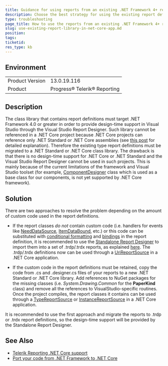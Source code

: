 ```yaml
---
title: Guidance for using reports from an existing .NET Framework 4+ report library in a .NET Core application
description: Choose the best strategy for using the existing report definitions from a .NET Framework 4.0 class library in a .NET Core application.
type: troubleshooting
page_title: How to use the reports from an existing .NET Framework 4+ report library in a .NET Core application
slug: use-existing-report-library-in-net-core-app.md
position: 
tags: 
ticketid:
res_type: kb
---
```


## Environment
<table>
	<tr>
		<td>Product Version</td>
		<td>13.0.19.116</td>
	</tr>
	<tr>
		<td>Product</td>
		<td>Progress® Telerik® Reporting</td>
	</tr>
</table>

## Description
The class library that contains report definitions must target .NET Framework 4.0 or greater in order to provide design-time support in Visual Studio through the Visual Studio Report Designer.
Such library cannot be referenced in a .NET Core project because .NET Core projects can reference only .NET Standard or .NET Core assemblies (see [this post](https://www.hanselman.com/blog/HowToReferenceANETCoreLibraryInWinFormsOrNETStandardExplained.aspx) for detailed explanation).
Therefore the existing type report definitions must be migrated to a .NET Standard or .NET Core class library. 
The drawback is that there is no design-time support for .NET Core or .NET Standard and the Visual Studio Report Designer cannot be used in such projects.
This is mainly because of the current limitations of the framework and Visual Studio toolset (for example, [ComponentDesigner](https://docs.microsoft.com/en-us/dotnet/api/system.componentmodel.design.componentdesigner?view=netframework-4.7.2) class which is used as a base class for our components, is not yet supported by .NET Core framework).

## Solution
There are two approaches to resolve the problem depending on the amount of custom code used in the report definitions.
* If the report classes *do not* contain custom code (i.e. handlers for events like [NeedDataSource](https://docs.telerik.com/reporting/e-telerik-reporting-dataitem-needdatasource), 
[ItemDataBound](https://docs.telerik.com/reporting/e-telerik-reporting-reportitembase-itemdatabound), etc.) or this code can be substituted
with [conditional formatting](https://docs.telerik.com/reporting/styling-conditional-formatting)
and [bindings](https://docs.telerik.com/reporting/expressions-bindings) in the report definition, it is recommended to use the 
[Standalone Report Designer](https://docs.telerik.com/reporting/standalone-report-designer) to import them into a set of .trdp/.trdx reports, as explained [here](https://docs.telerik.com/reporting/standalone-report-designer-import-clr-reports).
The .trdp/.trdx definitions now can be used through a [UriReportSource](https://docs.telerik.com/reporting/t-telerik-reporting-urireportsource) in a .NET Core application.

* If the custom code in the report definitions must be retained, copy the code from .cs and .designer.cs files of your reports to a new .NET Standard or .NET Core library. 
Add references to NuGet packages for the missing classes (i.e. *System.Drawing.Common* for the **PaperKind** class) and remove all the references to VisualStudio-specific routines. 
Once the project compiles, the report classes it contains can be used through a [TypeReportSource](https://docs.telerik.com/reporting/t-telerik-reporting-typereportsource)
or [InstanceReportSource](https://docs.telerik.com/reporting/t-telerik-reporting-instancereportsource) in a .NET Core application.

It is recommended to use the first approach and migrate the reports to .trdp or .trdx report definitions, 
so the design-time support will be provided by the Standalone Report Designer. 

## See Also
* [Telerik Reporting .NET Core support](https://docs.telerik.com/reporting/use-reports-in-net-core-apps)
* [Port your code from .NET Framework to .NET Core](https://docs.microsoft.com/en-us/dotnet/core/porting/)
